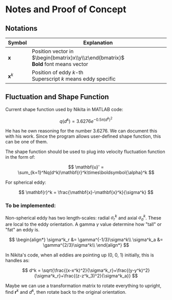 # Notes and Proof of Concept
## Notations
| Symbol | Explanation |
|--------|---------|
| $\mathbf{x}$ | Position vector in $\begin{bmatrix}x\\y\\z\end{bmatrix}$<br> **Bold** font means vector|
| $\mathbf{x}^k$ | Position of eddy $k$-th <br> Superscript $k$ means eddy specific|

## Fluctuation and Shape Function
Current shape function used by Nikita in MATLAB code:

$$
q(d^k) = 3.6276e^{-0.5\pi(d^k)^2}
$$

He has he own reasoning for the number 3.6276. We can document this with his work. Since the program allows user-defined shape function, this can be one of them.

The shape function should be used to plug into velocity fluctuation function in the form of:

$$
\mathbf{u}' = \sum_{k=1}^Nq(d^k)\mathbf{r}^k\times\boldsymbol{\alpha}^k
$$

For spherical eddy:

$$
\mathbf{r}^k = \frac{\mathbf{x}-\mathbf{x}^k}{\sigma^k}
$$

### To be implemented:
Non-spherical eddy has two length-scales: radial $\sigma^k_r$ and axial $\sigma^k_a$. These are local to the eddy orientation. A gamma $\gamma$ value determine how "tall" or "fat" an eddy is. 

$$
\begin{align*}
\sigma^k_r &= \gamma^{-1/3}\sigma^k\\
\sigma^k_a &= \gamma^{2/3}\sigma^k\\
\end{align*}
$$

In Nikita's code, when all eddies are pointing up (0, 0, 1) initially, this is handles as:

$$
d^k = \sqrt{\frac{(x-x^k)^2}{\sigma^k_r}+\frac{(y-y^k)^2}{\sigma^k_r}+\frac{(z-z^k_3)^2}{\sigma^k_a}}
$$

Maybe we can use a transformation matrix to rotate everything to upright, find $\mathbf{r}^k$ and $d^k$, then rotate back to the original orientation.

<!-- Potentially, if we want to implement non-spherical eddy, we may be able to do the following:
$$
\begin{align*}
\mathbf{r} &=
\begin{bmatrix}
\frac{\mathbf{x}_1-\mathbf{x}^k_1}{\sigma^k_r}\\
\frac{\mathbf{x}_2-\mathbf{x}^k_2}{\sigma^k_r}\\
\frac{\mathbf{x}_3-\mathbf{x}^k_3}{\sigma^k_a}
\end{bmatrix}
\end{align*}
$$

Where $\mathbf{x}_3$ is the z-component (scalar) of the a position. $\sigma^k_r$ and $\sigma^k_a$ are the radial and axial length-scale . -->